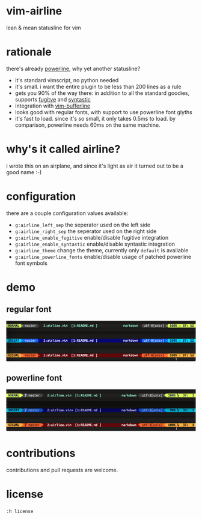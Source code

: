# vim-airline

lean &amp; mean statusline for vim

# rationale

there's already [powerline](https://github.com/Lokaltog/powerline), why yet another statusline?

*  it's standard vimscript, no python needed
*  it's small.  i want the entire plugin to be less than 200 lines as a rule
*  gets you 90% of the way there: in addition to all the standard goodies, supports [fugitve](https://github.com/tpope/vim-fugitive) and [syntastic](https://github.com/scrooloose/syntastic)
*  integration with [vim-bufferline](https://github.com/bling/vim-bufferline)
*  looks good with regular fonts, with support to use powerline font glyths
*  it's fast to load.  since it's so small, it only takes 0.5ms to load.  by comparison, powerline needs 60ms on the same machine.

# why's it called airline?

i wrote this on an airplane, and since it's light as air it turned out to be a good name :-)

# configuration

there are a couple configuration values available:

* `g:airline_left_sep`  the seperator used on the left side
* `g:airline_right_sep`  the seperator used on the right side
* `g:airline_enable_fugitive`  enable/disable fugitive integration
* `g:airline_enable_syntastic`  enable/disable syntastic integration
* `g:airline_theme`  change the theme, currently only `default` is available
* `g:airline_powerline_fonts`  enable/disable usage of patched powerline font symbols

# demo

## regular font

![img](regular.png)

## powerline font

![img](powerline.png)

# contributions

contributions and pull requests are welcome.

# license

`:h license`
